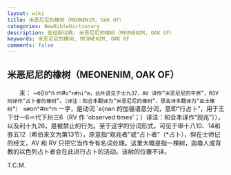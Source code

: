 ```yaml
---
layout: wiki
title: 米恶尼尼的橡树（MEONENIM, OAK OF）
categories: NewBibleDictionary
description: 圣经新词典: 米恶尼尼的橡树（MEONENIM, OAK OF）
keywords: 米恶尼尼的橡树, MEONENIM, OAK OF
comments: false
---
```


## 米恶尼尼的橡树（MEONENIM, OAK OF）

　　来： ~e{lo^n m#`o^n#ni^m，此片语见于士九37，AV 译作“米恶尼尼的平原”，RSV 则译作“占卜者的橡树”。〔译注：和合本翻译为“米恶尼尼的橡树”，思高译本翻译为“巫士橡树”〕 m#`on^#ni^m 一字，是动词 `a{nan 的加强语意分词，意即“行占卜”，用于王下廿一6＝代下卅三6（RV 作 'observed times'；）译注：和合本译作“观兆”〕），以及利十九26，是被禁止的行为。至于这字的分词形式，可见于申十八10、14和弥五12（希伯来文为第13节），原意指“观兆者”或“占卜者”（*占卜），但在士师记的经文，AV 和 RV 只把它当作专有名词处理。这里大概是指一棵树，迦南人或背教的以色列占卜者会在此进行占卜的活动。该树的位置不详。

T.C.M.








